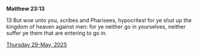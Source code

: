 **Matthew 23:13**

13 But woe unto you, scribes and Pharisees, hypocrites! for ye shut up the kingdom of heaven against men: for ye neither go in yourselves, neither suffer ye them that are entering to go in.

[Thursday 29-May, 2025](https://getbible.net/kjv/Matthew/23/13)
